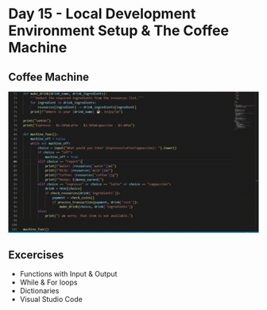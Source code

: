 # Day 15 - Local Development Environment Setup & The Coffee Machine
## Coffee Machine

![](coffee_machine.gif)

## Excercises
- Functions with Input & Output
- While & For loops
- Dictionaries
- Visual Studio Code

#
